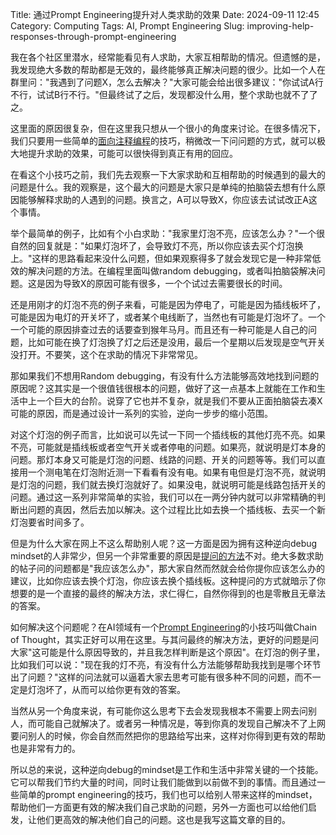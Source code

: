 Title: 通过Prompt Engineering提升对人类求助的效果
Date: 2024-09-11 12:45
Category: Computing
Tags: AI, Prompt Engineering
Slug: improving-help-responses-through-prompt-engineering

我在各个社区里潜水，经常能看见有人求助，大家互相帮助的情况。但遗憾的是，我发现绝大多数的帮助都是无效的，最终能够真正解决问题的很少。比如一个人在群里问："我遇到了问题X，怎么去解决？"大家可能会给出很多建议："你试试A行不行，试试B行不行。"但最终试了之后，发现都没什么用，整个求助也就不了了之。

这里面的原因很复杂，但在这里我只想从一个很小的角度来讨论。在很多情况下，我们只要用一些简单的[面向注释编程](https://yage.ai/ai-comment-oriented-programming.html)的技巧，稍微改一下问问题的方式，就可以极大地提升求助的效果，可能可以很快得到真正有用的回应。

在看这个小技巧之前，我们先去观察一下大家求助和互相帮助的时候遇到的最大的问题是什么。我的观察是，这个最大的问题是大家只是单纯的拍脑袋去想有什么原因能够解释求助的人遇到的问题。换言之，A可以导致X，你应该去试试改正A这个事情。

举个最简单的例子，比如有个小白求助："我家里灯泡不亮，应该怎么办？"一个很自然的回复就是："如果灯泡坏了，会导致灯不亮，所以你应该去买个灯泡换上。"这样的思路看起来没什么问题，但如果观察得多了就会发现它是一种非常低效的解决问题的方法。在编程里面叫做random debugging，或者叫拍脑袋解决问题。这是因为导致X的原因可能有很多，一个个试过去需要很长的时间。

还是用刚才的灯泡不亮的例子来看，可能是因为停电了，可能是因为插线板坏了，可能是因为电灯的开关坏了，或者某个电线断了，当然也有可能是灯泡坏了。一个一个可能的原因排查过去的话要查到猴年马月。而且还有一种可能是人自己的问题，比如可能在换了灯泡换了灯之后还是没用，最后一个星期以后发现是空气开关没打开。不要笑，这个在求助的情况下非常常见。

那如果我们不想用Random debugging，有没有什么方法能够高效地找到问题的原因呢？这其实是一个很值钱很根本的问题，做好了这一点基本上就能在工作和生活中上一个巨大的台阶。说穿了它也并不复杂，就是我们不要从正面拍脑袋去凑X可能的原因，而是通过设计一系列的实验，逆向一步步的缩小范围。

对这个灯泡的例子而言，比如说可以先试一下同一个插线板的其他灯亮不亮。如果不亮，可能就是插线板或者空气开关或者停电的问题。如果亮，就说明是灯本身的问题。那灯本身又可能是灯泡的问题、线路的问题、开关的问题等等。我们可以直接用一个测电笔在灯泡附近测一下看看有没有电。如果有电但是灯泡不亮，就说明是灯泡的问题，我们就去换灯泡就好了。如果没电，就说明可能是线路包括开关的问题。通过这一系列非常简单的实验，我们可以在一两分钟内就可以非常精确的判断出问题的真因，然后去加以解决。这个过程比比如去换一个插线板、去买一个新灯泡要省时间多了。

但是为什么大家在网上不这么帮助别人呢？这一方面是因为拥有这种逆向debug mindset的人非常少，但另一个非常重要的原因是[提问的方法](https://yage.ai/correctness-is-meaningless.html)不对。绝大多数求助的帖子问的问题都是"我应该怎么办"，那大家自然而然就会给你提你应该怎么办的建议，比如你应该去换个灯泡，你应该去换个插线板。这种提问的方式就暗示了你想要的是一个直接的最终的解决方法，求仁得仁，自然你得到的也是零散且无章法的答案。

如何解决这个问题呢？在AI领域有一个[Prompt Engineering](https://yage.ai/prompt-engineering-guide.html)的小技巧叫做Chain of Thought，其实正好可以用在这里。与其问最终的解决方法，更好的问题是问大家"这可能是什么原因导致的，并且我怎样判断是这个原因"。在灯泡的例子里，比如我们可以说："现在我的灯不亮，有没有什么方法能够帮助我找到是哪个环节出了问题？"这样的问法就可以逼着大家去思考可能有很多种不同的问题，而不一定是灯泡坏了，从而可以给你更有效的答案。

当然从另一个角度来说，有可能你这么思考下去会发现我根本不需要上网去问别人，而可能自己就解决了。或者另一种情况是，等到你真的发现自己解决不了上网要问别人的时候，你会自然而然把你的思路给写出来，这样对你得到更有效的帮助也是非常有力的。

所以总的来说，这种逆向debug的mindset是工作和生活中非常关键的一个技能。它可以帮我们节约大量的时间，同时让我们能做到以前做不到的事情。而且通过一些简单的prompt engineering的技巧，我们也可以给别人带来这样的mindset，帮助他们一方面更有效的解决我们自己求助的问题，另外一方面也可以给他们启发，让他们更高效的解决他们自己的问题。这也是我写这篇文章的目的。